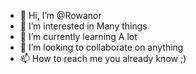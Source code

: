 - 👋 Hi, I’m @Rowanor
- 👀 I’m interested in Many things
- 🌱 I’m currently learning A lot
- 💞️ I’m looking to collaborate on anything
- 📫 How to reach me you already know ;)

<!---
Rowanor/Rowanor is a ✨ special ✨ repository because its `README.md` (this file) appears on your GitHub profile.
You can click the Preview link to take a look at your changes.
--->
